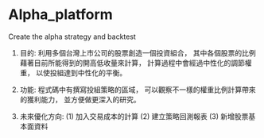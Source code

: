 # Alpha_platform
Create the alpha strategy and backtest

1. 目的: 利用多個台灣上市公司的股票創造一個投資組合，
         其中各個股票的比例藉著目前所能得到的開高低收量來計算，
         計算過程中會經過中性化的調節權重，
         以使投組達到中性化的平衡。
         
2. 功能: 程式碼中有撰寫投組策略的區域，
         可以觀察不一樣的權重比例計算帶來的獲利能力，
         並方便做更深入的研究。
         
3. 未來優化方向: 
         (1) 加入交易成本的計算
         (2) 建立策略回測報表
         (3) 新增股票基本面資料
